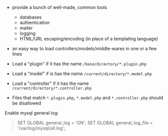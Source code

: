 
- provide a bunch of well-made, common tools
	- databases
	- authentication
	- mailer
	- logging
	- HTML/URL escaping/encoding (in place of a templating language)
- an easy way to load controllers/models/middle-wares in one or a few lines


- Load a "plugin" if it has the name `/base/directory/*.plugin.php`
- Load a "model" if is has the name `/current/directory/*.model.php`
- Load a "controller" if it has the name `/current/directory/*.controller.php`
- Files that match `*.plugin.php`, `*.model.php` and `*.controller.php` should be disallowed

Enable mysql general log:
> SET GLOBAL general_log = 'ON';
> SET GLOBAL general_log_file = '/var/log/mysql/all.log';
